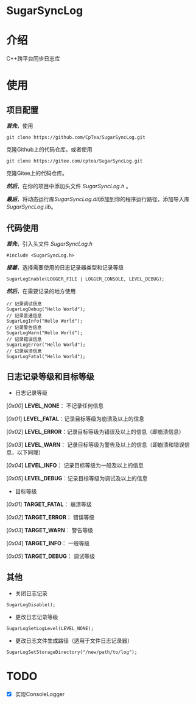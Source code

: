 SugarSyncLog
===

# 介绍
C++跨平台同步日志库

# 使用

## 项目配置

***首先***，使用
```
git clone https://github.com/CpTea/SugarSyncLog.git
```
克隆Github上的代码仓库，或者使用
```
git clone https://gitee.com/cptea/SugarSyncLog.git
```
克隆Gitee上的代码仓库。

***然后***，在你的项目中添加头文件 *SugarSyncLog.h* 。

***最后***，将动态运行库*SugarSyncLog.dll*添加到你的程序运行路径，添加导入库*SugarSyncLog.lib*。

## 代码使用

***首先***，引入头文件 *SugarSyncLog.h*
```
#include <SugarSyncLog.h>
```
***接着***，选择需要使用的日志记录器类型和记录等级
```
SugarLogEnable(LOGGER_FILE | LOGGER_CONSOLE, LEVEL_DEBUG);
```

***然后***，在需要记录的地方使用
```
// 记录调试信息
SugarLogDebug("Hello World");
// 记录普通信息
SugarLogInfo("Hello World");
// 记录警告信息
SugarLogWarn("Hello World");
// 记录错误信息
SugarLogError("Hello World");
// 记录崩溃信息
SugarLogFatal("Hello World");
```

## 日志记录等级和目标等级
+ 日志记录等级

[*0x00*] **LEVEL_NONE**： 不记录任何信息

[*0x01*] **LEVEL_FATAL**：记录目标等级为崩溃及以上的信息

[*0x02*] **LEVEL_ERROR**：记录目标等级为错误及以上的信息（即崩溃信息）

[*0x03*] **LEVEL_WARN**： 记录目标等级为警告及以上的信息（即崩溃和错误信息，以下同理）

[*0x04*] **LEVEL_INFO**： 记录目标等级为一般及以上的信息

[*0x05*] **LEVEL_DEBUG**：记录目标等级为调试及以上的信息

+ 目标等级

[*0x01*] **TARGET_FATAL**： 崩溃等级

[*0x02*] **TARGET_ERROR**： 错误等级

[*0x03*] **TARGET_WARN**：  警告等级

[*0x04*] **TARGET_INFO**：  一般等级

[*0x05*] **TARGET_DEBUG**： 调试等级

## 其他

+ 关闭日志记录
```
SugarLogDisable();
```

+ 更改日志记录等级
```
SugarLogSetLogLevel(LEVEL_NONE);
```

+ 更改日志文件生成路径（适用于文件日志记录器）
```
SugarLogSetStorageDirectory("/new/path/to/log");
```

# TODO

- [x] 实现ConsoleLogger